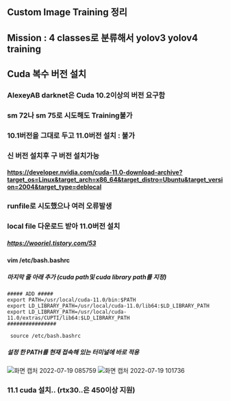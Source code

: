 ## Custom Image Training 정리
## Mission : 4 classes로 분류해서 yolov3 yolov4 training
## Cuda 복수 버전 설치 
### AlexeyAB darknet은 Cuda 10.2이상의 버전 요구함
### sm 72나 sm 75로 시도해도 Training불가
### 10.1버전을 그대로 두고 11.0버전 설치 : 불가
### 신 버전 설치후 구 버전 설치가능
#### https://developer.nvidia.com/cuda-11.0-download-archive?target_os=Linux&target_arch=x86_64&target_distro=Ubuntu&target_version=2004&target_type=deblocal
### runfile로 시도했으나 여러 오류발생
### local file 다운로드 받아 11.0버전 설치
##### https://wooriel.tistory.com/53
#### vim /etc/bash.bashrc
##### 마지막 줄 아래 추가 (cuda path및 cuda library path를 지정)

```
##### ADD #####
export PATH=/usr/local/cuda-11.0/bin:$PATH
export LD_LIBRARY_PATH=/usr/local/cuda-11.0/lib64:$LD_LIBRARY_PATH
export LD_LIBRARY_PATH=/usr/local/cuda-11.0/extras/CUPTI/lib64:$LD_LIBRARY_PATH
################
```
```
 source /etc/bash.bashrc
```

##### 설정 한 PATH를 현재 접속해 있는 터미널에 바로 적용 
![화면 캡처 2022-07-19 085759](https://user-images.githubusercontent.com/88171531/179636373-09b5b0e4-faec-4bdb-877d-447b3dde08e7.png)
![화면 캡처 2022-07-19 101736](https://user-images.githubusercontent.com/88171531/179643186-a434b412-e5f5-4588-961a-e1a4797dea03.png)
### 11.1 cuda 설치.. (rtx30..은 450이상 지원)
